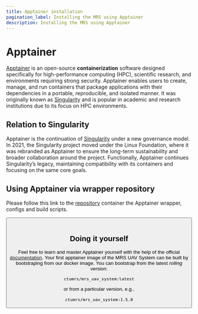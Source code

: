 ```yaml
---
title: Apptainer installation
pagination_label: Installing the MRS using Apptainer
description: Installing the MRS using Apptainer
---
```


# Apptainer

[Apptainer](https://apptainer.org/) is an open-source **containerization** software designed specifically for high-performance computing (HPC), scientific research, and environments requiring strong security.
Apptainer enables users to create, manage, and run containers that package applications with their dependencies in a portable, reproducible, and isolated manner.
It was originally known as [Singularity](https://sylabs.io/singularity/) and is popular in academic and research institutions due to its focus on HPC environments.

## Relation to Singularity

Apptainer is the continuation of [Singularity](https://sylabs.io/singularity/) under a new governance model.
In 2021, the Singularity project moved under the Linux Foundation, where it was rebranded as Apptainer to ensure the long-term sustainability and broader collaboration around the project.
Functionally, Apptainer continues Singularity’s legacy, maintaining compatibility with its containers and focusing on the same core goals.

## Using Apptainer via wrapper repository

Please follow this link to the [repository](https://github.com/ctu-mrs/mrs_apptainer) container the Apptainer wrapper, configs and build scripts.

<Button label="🔗 ctu-mrs/mrs_apptainer repository" link="https://github.com/ctu-mrs/mrs_apptainer" block /><br />

## Doing it yourself

Feel free to learn and master Apptainer yourself with the help of the official [documentation](https://apptainer.org/documentation/).
Your first apptainer image of the MRS UAV System can be built by bootstraping from our docker image.
You can bootstrap from the latest _rolling_ version:
```
ctumrs/mrs_uav_system:latest
```
or from a particular version, e.g.,
```
ctumrs/mrs_uav_system:1.5.0
```
